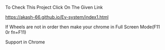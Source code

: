To Check This Project Click On The Given Link

https://akash-66.github.io/Ev-system/index1.html

If Wheels are not in order then make your chrome in Full Screen Mode(F11 0r fn+F11)

Support in 
Chrome
